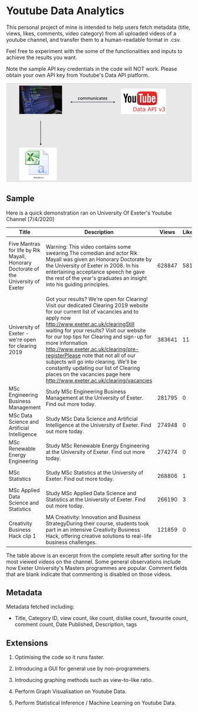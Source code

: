 # Youtube Data Analytics
This personal project of mine is intended to help users fetch metadata (title, views, likes, comments, video category) from all 
uploaded videos of a youtube channel, and transfer them to a human-readable format in .csv.

Feel free to experiment with the some of the functionalities and inputs to achieve the results you want.

Note the sample API key credentials in the code will NOT work. Please obtain your own API key from Youtube's Data API platform.

![demo](https://github.com/xuan-hh/Youtube-Data-Analytics/blob/master/img/yd.PNG)

## Sample

Here is a quick demonstration ran on University Of Exeter's Youtube Channel [7/4/2020]

| Title                                                                               | Description                                                                                                                                                                                                                                                                                                                                                                                                                                                                                                                          | Views  | Likes | Dislikes | Comments | Tags                                                                                                                                                                                                                                                                                                                                                                                                                                              |
|-------------------------------------------------------------------------------------|--------------------------------------------------------------------------------------------------------------------------------------------------------------------------------------------------------------------------------------------------------------------------------------------------------------------------------------------------------------------------------------------------------------------------------------------------------------------------------------------------------------------------------------|--------|-------|----------|----------|---------------------------------------------------------------------------------------------------------------------------------------------------------------------------------------------------------------------------------------------------------------------------------------------------------------------------------------------------------------------------------------------------------------------------------------------------|
| Five Mantras for life by Rik Mayall, Honorary Doctorate of the University of Exeter | Warning: This video contains some swearing.The comedian and actor Rik Mayall was given an Honorary Doctorate by the University of Exeter in 2008. In his entertaining acceptance speech he gave the rest of the year's graduates an insight into his guiding principles.                                                                                                                                                                                                                                                             | 628847 | 5813  | 159      | 596      | rik mayall,graduation,graduate,Actor (Profession),Comedy (TV Genre),Comedian (Profession),The Young Ones (TV Program),Bottom (TV Program),the new statesman,rik mayall presents,Blackadder Goes Forth (TV Season),Filthy Rich & Catflap (TV Program),Drop Dead Fred (Film),Student,Students,university of exeter,exeter uni,exeter,UK universities,top ranked universities,university,student life,mantras,campus,college freshman,guide for life |
| University of Exeter - we're open for clearing 2019                                 | Got your results? We're open for Clearing! Visit our dedicated Clearing 2019 website for our current list of vacancies and to apply now http://www.exeter.ac.uk/clearingStill waiting for your results? Visit our website for our top tips for Clearing and sign-up for more information http://www.exeter.ac.uk/clearing/pre-registerPlease note that not all of our subjects will go into clearing. We'll be constantly updating our list of Clearing places on the vacancies page here http://www.exeter.ac.uk/clearing/vacancies | 383641 | 11    | 4        | 0        | University of exeter,exeter uni,exeter university,student life,undergraduate,postgraduate,degree,studying,university life,clearing,clearing 2019,clearing 2020,exeter,cornwall,business,medical imaging,radiography,nursing,streatham campus,penryn campus,maths,mathematics,physics,liberal arts,english,international studies,natural sciences,computer science,data science,IT,modern languages,languages                                      |
| MSc Engineering Business Management                                                 | Study MSc Engineering Business Management at the University of Exeter. Find out more today.                                                                                                                                                                                                                                                                                                                                                                                                                                          | 281795 | 0     | 0        |          | University of exeter,exeter uni,exeter university,student life,undergraduate,postgraduate,degree,studying,university life                                                                                                                                                                                                                                                                                                                         |
| MSc Data Science and Artificial Intelligence                                        | Study MSc Data Science and Artificial Intelligence at the University of Exeter. Find out more today.                                                                                                                                                                                                                                                                                                                                                                                                                                 | 274948 | 0     | 0        |          | University of exeter,exeter uni,exeter university,student life,undergraduate,postgraduate,degree,studying,university life                                                                                                                                                                                                                                                                                                                         |
| MSc Renewable Energy Engineering                                                    | Study MSc Renewable Energy Engineering at the University of Exeter. Find out more today.                                                                                                                                                                                                                                                                                                                                                                                                                                             | 274274 | 0     | 0        |          | University of exeter,exeter uni,exeter university,student life,undergraduate,postgraduate,degree,studying,university life                                                                                                                                                                                                                                                                                                                         |
| MSc Statistics                                                                      | Study MSc Statistics at the University of Exeter. Find out more today.                                                                                                                                                                                                                                                                                                                                                                                                                                                               | 268806 | 1     | 0        |          | University of exeter,exeter uni,exeter university,student life,undergraduate,postgraduate,degree,studying,university life                                                                                                                                                                                                                                                                                                                         |
| MSc Applied Data Science and Statistics                                             | Study MSc Applied Data Science and Statistics at the University of Exeter. Find out more today.                                                                                                                                                                                                                                                                                                                                                                                                                                      | 266190 | 3     | 0        |          | University of exeter,exeter uni,exeter university,student life,undergraduate,postgraduate,degree,studying,university life                                                                                                                                                                                                                                                                                                                         |
| Creativity Business Hack clip 1                                                     | MA Creativity: Innovation and Business StrategyDuring their course, students took part in an intensive Creativity Business Hack, offering creative solutions to real-life business challenges.                                                                                                                                                                                                                                                                                                                                       | 121859 | 0     | 0        |          | University of exeter,exeter uni,exeter university,student life,undergraduate,postgraduate,degree,studying,university life                                                                                                                                                                                                                                                                                                                         |

The table above is an excerpt from the complete result after sorting for the most viewed videos on the channel. Some general observations include how Exeter University's Masters programmes are popular. Comment fields that are blank indicate that commenting is disabled on those videos.

## Metadata

Metadata fetched including:
- Title, Category ID, view count, like count, dislike count, favourite count, comment count, Date Published, Description, tags

## Extensions

1. Optimising the code so it runs faster.

2. Introducing a GUI for general use by non-programmers.

3. Introducing graphing methods such as view-to-like ratio.

4. Perform Graph Visualisation on Youtube Data.

5. Perform Statistical Inference / Machine Learning on Youtube Data.
